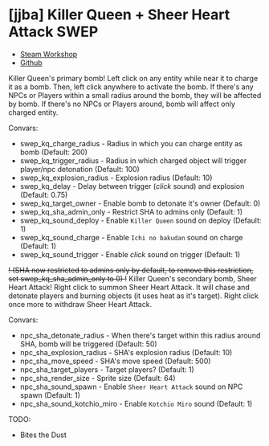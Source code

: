 # [jjba] Killer Queen + Sheer Heart Attack SWEP
* [Steam Workshop](https://steamcommunity.com/sharedfiles/filedetails/?id=832937251)
* [Github](https://github.com/kotborealis/gmod_killerqueen)

Killer Queen's primary bomb! 
Left click on any entity while near it to charge it as a bomb. 
Then, left click anywhere to activate the bomb. 
If there's any NPCs or Players within a small radius around the bomb, they will be affected by bomb.
If there's no NPCs or Players around, bomb will affect only charged entity.

Convars:
* swep_kq_charge_radius - Radius in which you can charge entity as bomb (Default: 200)
* swep_kq_trigger_radius - Radius in which charged object will trigger player/npc detonation (Default: 100)
* swep_kq_explosion_radius - Explosion radius (Default: 10)
* swep_kq_delay - Delay between trigger (*click* sound) and explosion (Default: 0.75)
* swep_kq_target_owner - Enable bomb to detonate it's owner (Default: 0)
* swep_kq_sha_admin_only - Restrict SHA to admins only (Default: 1)
* swep_kq_sound_deploy - Enable `Killer Queen` sound on deploy (Default: 1)
* swep_kq_sound_charge - Enable `Ichi no bakudan` sound on charge (Default: 1)
* swep_kq_sound_trigger - Enable *click* sound on trigger (Default: 1)

~~! (SHA now restricted to admins only by default, to remove this restriction, set swep_kq_sha_admin_only to 0) !~~ 
Killer Queen's secondary bomb, Sheer Heart Attack!
Right click to summon Sheer Heart Attack. It will chase and detonate players and burning objects (it uses heat as it's target).
Right click once more to withdraw Sheer Heart Attack.

Convars:
* npc_sha_detonate_radius - When there's target within this radius around SHA, bomb will be triggered (Default: 50)
* npc_sha_explosion_radius - SHA's explosion radius (Default: 10)
* npc_sha_move_speed  - SHA's move speed (Default: 500)
* npc_sha_target_players - Target players? (Default: 1)
* npc_sha_render_size - Sprite size (Default: 64)
* npc_sha_sound_spawn - Enable `Sheer Heart Attack` sound on NPC spawn (Default: 1)
* npc_sha_sound_kotchio_miro  - Enable `Kotchio Miro` sound (Default: 1)

TODO:
* Bites the Dust
